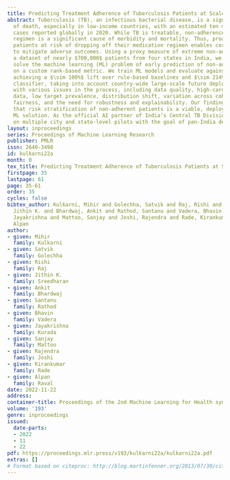 ```yaml
---
title: Predicting Treatment Adherence of Tuberculosis Patients at Scale
abstract: Tuberculosis (TB), an infectious bacterial disease, is a significant cause
  of death, especially in low-income countries, with an estimated ten million new
  cases reported globally in 2020. While TB is treatable, non-adherence to the medication
  regimen is a significant cause of morbidity and mortality. Thus, proactively identifying
  patients at risk of dropping off their medication regimen enables corrective measures
  to mitigate adverse outcomes. Using a proxy measure of extreme non-adherence and
  a dataset of nearly $700,000$ patients from four states in India, we formulate and
  solve the machine learning (ML) problem of early prediction of non-adherence based
  on a custom rank-based metric. We train ML models and evaluate against baselines,
  achieving a $\sim 100%$ lift over rule-based baselines and $\sim 214%$ over a random
  classifier, taking into account country-wide large-scale future deployment. We deal
  with various issues in the process, including data quality, high-cardinality categorical
  data, low target prevalence, distribution shift, variation across cohorts, algorithmic
  fairness, and the need for robustness and explainability. Our findings indicate
  that risk stratification of non-adherent patients is a viable, deployable-at-scale
  ML solution. As the official AI partner of India’s Central TB Division, we are working
  on multiple city and state-level pilots with the goal of pan-India deployment.
layout: inproceedings
series: Proceedings of Machine Learning Research
publisher: PMLR
issn: 2640-3498
id: kulkarni22a
month: 0
tex_title: Predicting Treatment Adherence of Tuberculosis Patients at Scale
firstpage: 35
lastpage: 61
page: 35-61
order: 35
cycles: false
bibtex_author: Kulkarni, Mihir and Golechha, Satvik and Raj, Rishi and Sreedharan,
  Jithin K. and Bhardwaj, Ankit and Rathod, Santanu and Vadera, Bhavin and Kurada,
  Jayakrishna and Mattoo, Sanjay and Joshi, Rajendra and Rade, Kirankumar and Raval,
  Alpan
author:
- given: Mihir
  family: Kulkarni
- given: Satvik
  family: Golechha
- given: Rishi
  family: Raj
- given: Jithin K.
  family: Sreedharan
- given: Ankit
  family: Bhardwaj
- given: Santanu
  family: Rathod
- given: Bhavin
  family: Vadera
- given: Jayakrishna
  family: Kurada
- given: Sanjay
  family: Mattoo
- given: Rajendra
  family: Joshi
- given: Kirankumar
  family: Rade
- given: Alpan
  family: Raval
date: 2022-11-22
address:
container-title: Proceedings of the 2nd Machine Learning for Health symposium
volume: '193'
genre: inproceedings
issued:
  date-parts:
  - 2022
  - 11
  - 22
pdf: https://proceedings.mlr.press/v193/kulkarni22a/kulkarni22a.pdf
extras: []
# Format based on citeproc: http://blog.martinfenner.org/2013/07/30/citeproc-yaml-for-bibliographies/
---
```

